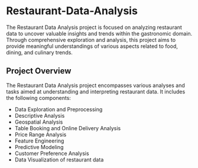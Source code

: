 # Restaurant-Data-Analysis
The Restaurant Data Analysis project is focused on analyzing restaurant data to uncover valuable insights and trends within the gastronomic domain. Through comprehensive exploration and analysis, this project aims to provide meaningful understandings of various aspects related to food, dining, and culinary trends.

## Project Overview

The Restaurant Data Analysis project encompasses various analyses and tasks aimed at understanding and interpreting restaurant data. It includes the following components:

- Data Exploration and Preprocessing
- Descriptive Analysis
- Geospatial Analysis
- Table Booking and Online Delivery Analysis
- Price Range Analysis
- Feature Engineering
- Predictive Modeling
- Customer Preference Analysis
- Data Visualization of restaurant data
